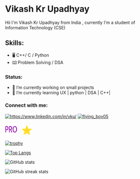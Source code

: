 #  Vikash Kr Upadhyay
Hii I'm Vikash Kr Upadhyay from India , currently I'm a student of Information Technology (CSE)

## Skills:
* 🖥️ C++/ C / Python
* ⌨️ Problem Solving / DSA


### Status:
- 🔭 I’m currently working on small projects
- 🌱 I’m currently learning UX | python | DSA | C++|


<h3 align="left">Connect with me:</h3>
<p align="left">
<a href="https://linkedin.com/in/https://www.linkedin.com/in/vku/" target="blank"><img align="center" src="https://raw.githubusercontent.com/rahuldkjain/github-profile-readme-generator/master/src/images/icons/Social/linked-in-alt.svg" alt="https://www.linkedin.com/in/vku/" height="30" width="40" /></a>
<a href="https://instagram.com/flying_boy05" target="blank"><img align="center" src="https://raw.githubusercontent.com/rahuldkjain/github-profile-readme-generator/master/src/images/icons/Social/instagram.svg" alt="flying_boy05" height="30" width="40" /></a>
</p>
<a href='https://github.com/pricing'><img src='https://raw.githubusercontent.com/acervenky/animated-github-badges/master/assets/pro.gif' width='40' height='40'></a> <a href='https://stars.github.com/'><img src='https://raw.githubusercontent.com/acervenky/animated-github-badges/master/assets/starbadge.gif' width='35' height='35'></a> 

[![trophy](https://github-profile-trophy.vercel.app/?username=vikash-64)](https://github.com/ryo-ma/github-profile-trophy)

[![Top Langs](https://github-readme-stats.vercel.app/api/top-langs/?username=vikash-64)](https://github.com/anuraghazra/github-readme-stats)

![GitHub stats](https://github-readme-stats.vercel.app/api?username=vikash-64&show_icons=true)  

![GitHub streak stats](https://github-readme-streak-stats.herokuapp.com/?user=vikash-64)  


